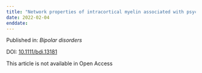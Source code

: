 ```yaml
---
title: "Network properties of intracortical myelin associated with psychosocial functioning in bipolar I disorder."
date: 2022-02-04
enddate:
---
```


Published in: *Bipolar disorders*

DOI: [10.1111/bdi.13181](https://doi.org/10.1111/bdi.13181)

This article is not available in Open Access


